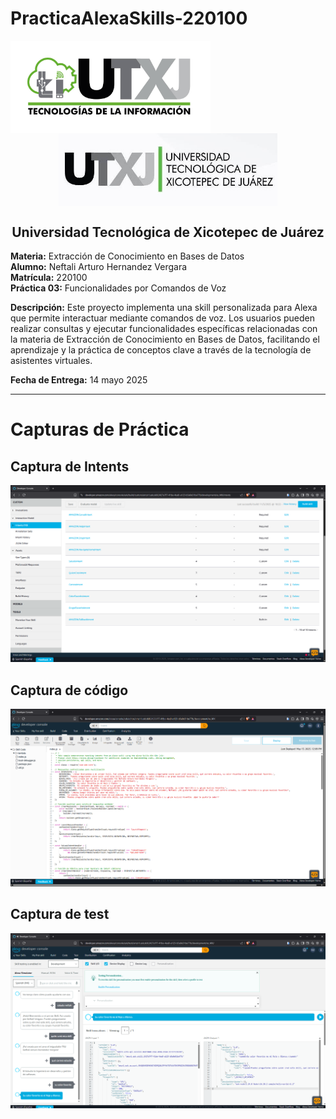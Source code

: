 # PracticaAlexaSkills-220100

<p align="center">
  <img src="images/ticlogo.jpg" alt="TIC Logo" width="320" style="display:inline-block; vertical-align:middle; margin-right:800px;"/>
  <img src="images/utxjlogo.jpg" alt="UTXJ Logo" width="350" style="display:inline-block; vertical-align:middle;"/>
</p>

<div align="center"><h2>Universidad Tecnológica de Xicotepec de Juárez</h2></div>

**Materia:** Extracción de Conocimiento en Bases de Datos  
**Alumno:** Neftali Arturo Hernandez Vergara  
**Matrícula:** 220100  
**Práctica 03:** Funcionalidades por Comandos de Voz  

**Descripción:** Este proyecto implementa una skill personalizada para Alexa que permite interactuar mediante comandos de voz. Los usuarios pueden realizar consultas y ejecutar funcionalidades específicas relacionadas con la materia de Extracción de Conocimiento en Bases de Datos, facilitando el aprendizaje y la práctica de conceptos clave a través de la tecnología de asistentes virtuales.

**Fecha de Entrega:** 14 mayo 2025

---

# Capturas de Práctica

## Captura de Intents

<img src="images/Cap1.png" alt="Captura de Intents" width="800"/>

## Captura de código

<img src="images/Cap2.png" alt="Captura de código" width="800"/>

## Captura de test

<img src="images/Cap3.png" alt="Captura de test" width="800"/>
